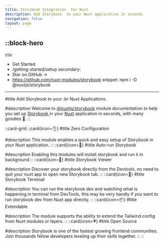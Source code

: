 ```yaml
---
title: Storybook Integration  for Nuxt
description: Add Storybook  to your Nuxt application in seconds.
navigation: false
layout: page
---
```


::block-hero
---
cta:
  - Get Started
  - /getting-started/setup
secondary:
  - Star on GitHub →
  - https://github.com/nuxt-modules/storybook
snippet: npm i -D @nuxtjs/storybook
---

#title
Add Storybook  to your :br Nuxt Applications.

#description
Welcome to [@nuxtjs/storybook](https://github.com/nuxt-modules/storybook) module documentation to help you set up [Storybook ](https://storybook.js.org ) in your [Nuxt](https://nuxt.com) application in seconds, with many goodies 🍬.
::

::card-grid
  ::card{icon=👌}
  #title
  Zero Configuration

  #description
  This module enables a quick and easy setup of Storybook  in your Nuxt application.
  ::
  ::card{icon=🚗}
  #title
  Auto-run Storybook

  #description
  Enabling this modules will install storybook and run it in background
  ::
  ::card{icon=🎨}
  #title
  Storybook Viewer

  #description
  Discover your storybook directly from the Devtools, no need to quit your nuxt app to open new Storybook tab.
  ::
  ::card{icon=🔗}
  #title
  Storybook Terminal

  #description
  You can run the storybook dev and watching what is happening in terminal from DevTools, this may be very handly if you want to run storybook dev from Nuxt app directly.
  ::
  ::card{icon=📦}
  #title
  Extendable

  #description
  The module supports the ability to extend the Tailwind config from Nuxt modules or layers.
  ::
  ::card{icon=💗}
  #title
  Open Source

  #description
  Storybook is one of the fastest growing frontend communities. Join thousands fellow developers leveling up their skills together.
  ::
::
